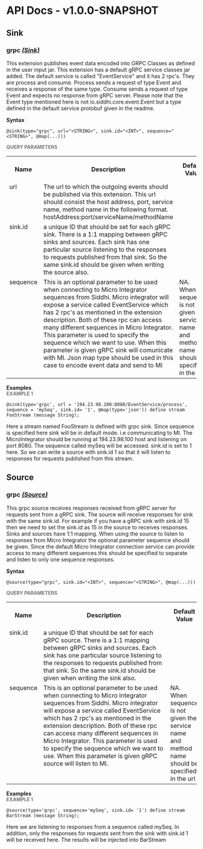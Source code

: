 # API Docs - v1.0.0-SNAPSHOT

## Sink

### grpc *<a target="_blank" href="http://siddhi.io/documentation/siddhi-5.x/query-guide-5.x/#sink">(Sink)</a>*

<p style="word-wrap: break-word">This extension publishes event data encoded into GRPC Classes as defined in the user input jar. This extension has a default gRPC service classes jar added. The default service is called "EventService" and it has 2 rpc's. They are process and consume. Process sends a request of type Event and receives a response of the same type. Consume sends a request of type Event and expects no response from gRPC server. Please note that the Event type mentioned here is not io.siddhi.core.event.Event but a type defined in the default service protobuf given in the readme.</p>

<span id="syntax" class="md-typeset" style="display: block; font-weight: bold;">Syntax</span>
```
@sink(type="grpc", url="<STRING>", sink.id="<INT>", sequence="<STRING>", @map(...)))
```

<span id="query-parameters" class="md-typeset" style="display: block; color: rgba(0, 0, 0, 0.54); font-size: 12.8px; font-weight: bold;">QUERY PARAMETERS</span>
<table>
    <tr>
        <th>Name</th>
        <th style="min-width: 20em">Description</th>
        <th>Default Value</th>
        <th>Possible Data Types</th>
        <th>Optional</th>
        <th>Dynamic</th>
    </tr>
    <tr>
        <td style="vertical-align: top">url</td>
        <td style="vertical-align: top; word-wrap: break-word">The url to which the outgoing events should be published via this extension. This url should consist the host address, port, service name, method name in the following format. hostAddress:port/serviceName/methodName</td>
        <td style="vertical-align: top"></td>
        <td style="vertical-align: top">STRING</td>
        <td style="vertical-align: top">No</td>
        <td style="vertical-align: top">No</td>
    </tr>
    <tr>
        <td style="vertical-align: top">sink.id</td>
        <td style="vertical-align: top; word-wrap: break-word">a unique ID that should be set for each gRPC sink. There is a 1:1 mapping between gRPC sinks and sources. Each sink has one particular source listening to the responses to requests published from that sink. So the same sink.id should be given when writing the source also.</td>
        <td style="vertical-align: top"></td>
        <td style="vertical-align: top">INT</td>
        <td style="vertical-align: top">No</td>
        <td style="vertical-align: top">No</td>
    </tr>
    <tr>
        <td style="vertical-align: top">sequence</td>
        <td style="vertical-align: top; word-wrap: break-word">This is an optional parameter to be used when connecting to Micro Integrator sequences from Siddhi. Micro integrator will expose a service called EventService which has 2 rpc's as mentioned in the extension description. Both of these rpc can access many different sequences in Micro Integrator. This parameter is used to specify the sequence which we want to use. When this parameter is given gRPC sink will comunicate with MI. Json map type should be used in this case to encode event data and send to MI</td>
        <td style="vertical-align: top">NA. When sequence is not given the service name and method name should be specified in the url</td>
        <td style="vertical-align: top">STRING</td>
        <td style="vertical-align: top">Yes</td>
        <td style="vertical-align: top">No</td>
    </tr>
</table>

<span id="examples" class="md-typeset" style="display: block; font-weight: bold;">Examples</span>
<span id="example-1" class="md-typeset" style="display: block; color: rgba(0, 0, 0, 0.54); font-size: 12.8px; font-weight: bold;">EXAMPLE 1</span>
```
@sink(type='grpc', url = '194.23.98.100:8080/EventService/process', sequence = 'mySeq', sink.id= '1', @map(type='json')) define stream FooStream (message String);
```
<p style="word-wrap: break-word">Here a stream named FooStream is defined with grpc sink. Since sequence is specified here sink will be in default mode. i.e communicating to MI. The MicroIntegrator should be running at 194.23.98.100 host and listening on port 8080. The sequence called mySeq will be accessed. sink.id is set to 1 here. So we can write a source with sink.id 1 so that it will listen to responses for requests published from this stream.</p>

## Source

### grpc *<a target="_blank" href="http://siddhi.io/documentation/siddhi-5.x/query-guide-5.x/#source">(Source)</a>*

<p style="word-wrap: break-word">This grpc source receives responses received from gRPC server for requests sent from a gRPC sink. The source will receive responses for sink with the same sink.id. For example if you have a gRPC sink with sink.id 15 then we need to set the sink.id as 15 in the source to receives responses. Sinks and sources have 1:1 mapping. When using the source to listen to responses from Micro Integrator the optional parameter sequence should be given. Since the default Micro Integrator connection service can provide access to many different sequences this should be specified to separate and listen to only one sequence responses.</p>

<span id="syntax" class="md-typeset" style="display: block; font-weight: bold;">Syntax</span>
```
@source(type="grpc", sink.id="<INT>", sequence="<STRING>", @map(...)))
```

<span id="query-parameters" class="md-typeset" style="display: block; color: rgba(0, 0, 0, 0.54); font-size: 12.8px; font-weight: bold;">QUERY PARAMETERS</span>
<table>
    <tr>
        <th>Name</th>
        <th style="min-width: 20em">Description</th>
        <th>Default Value</th>
        <th>Possible Data Types</th>
        <th>Optional</th>
        <th>Dynamic</th>
    </tr>
    <tr>
        <td style="vertical-align: top">sink.id</td>
        <td style="vertical-align: top; word-wrap: break-word">a unique ID that should be set for each gRPC source. There is a 1:1 mapping between gRPC sinks and sources. Each sink has one particular source listening to the responses to requests published from that sink. So the same sink.id should be given when writing the sink also.</td>
        <td style="vertical-align: top"></td>
        <td style="vertical-align: top">INT</td>
        <td style="vertical-align: top">No</td>
        <td style="vertical-align: top">No</td>
    </tr>
    <tr>
        <td style="vertical-align: top">sequence</td>
        <td style="vertical-align: top; word-wrap: break-word">This is an optional parameter to be used when connecting to Micro Integrator sequences from Siddhi. Micro integrator will expose a service called EventService which has 2 rpc's as mentioned in the extension description. Both of these rpc can access many different sequences in Micro Integrator. This parameter is used to specify the sequence which we want to use. When this parameter is given gRPC source will listen to MI.</td>
        <td style="vertical-align: top">NA. When sequence is not given the service name and method name should be specified in the url</td>
        <td style="vertical-align: top">STRING</td>
        <td style="vertical-align: top">Yes</td>
        <td style="vertical-align: top">No</td>
    </tr>
</table>

<span id="examples" class="md-typeset" style="display: block; font-weight: bold;">Examples</span>
<span id="example-1" class="md-typeset" style="display: block; color: rgba(0, 0, 0, 0.54); font-size: 12.8px; font-weight: bold;">EXAMPLE 1</span>
```
@source(type='grpc', sequence='mySeq', sink.id= '1') define stream BarStream (message String);
```
<p style="word-wrap: break-word">Here we are listening to responses from a sequence called mySeq. In addition, only the responses for requests sent from the sink with sink.id 1 will be received here. The results will be injected into BarStream</p>

